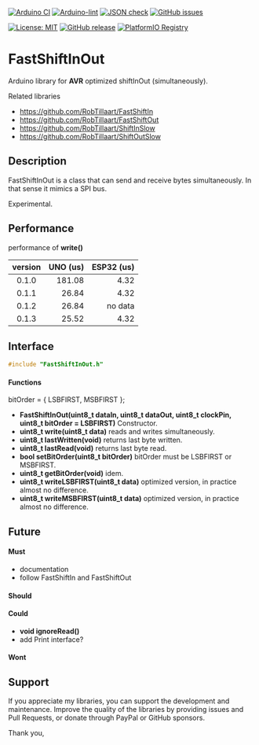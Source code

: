 
[![Arduino CI](https://github.com/RobTillaart/FastShiftInOut/workflows/Arduino%20CI/badge.svg)](https://github.com/marketplace/actions/arduino_ci)
[![Arduino-lint](https://github.com/RobTillaart/FastShiftInOut/actions/workflows/arduino-lint.yml/badge.svg)](https://github.com/RobTillaart/FastShiftInOut/actions/workflows/arduino-lint.yml)
[![JSON check](https://github.com/RobTillaart/FastShiftInOut/actions/workflows/jsoncheck.yml/badge.svg)](https://github.com/RobTillaart/FastShiftInOut/actions/workflows/jsoncheck.yml)
[![GitHub issues](https://img.shields.io/github/issues/RobTillaart/FastShiftInOut.svg)](https://github.com/RobTillaart/FastShiftInOut/issues)

[![License: MIT](https://img.shields.io/badge/license-MIT-green.svg)](https://github.com/RobTillaart/FastShiftInOut/blob/master/LICENSE)
[![GitHub release](https://img.shields.io/github/release/RobTillaart/FastShiftInOut.svg?maxAge=3600)](https://github.com/RobTillaart/FastShiftInOut/releases)
[![PlatformIO Registry](https://badges.registry.platformio.org/packages/robtillaart/library/FastShiftInOut.svg)](https://registry.platformio.org/libraries/robtillaart/FastShiftInOut)


# FastShiftInOut

Arduino library for **AVR** optimized shiftInOut (simultaneously).

Related libraries
- https://github.com/RobTillaart/FastShiftIn
- https://github.com/RobTillaart/FastShiftOut
- https://github.com/RobTillaart/ShiftInSlow
- https://github.com/RobTillaart/ShiftOutSlow


## Description

FastShiftInOut is a class that can send and receive bytes simultaneously.
In that sense it mimics a SPI bus.

Experimental.


## Performance

performance of **write()**

|  version  |  UNO (us)  |  ESP32 (us)  |
|:---------:|-----------:|-------------:|
|   0.1.0   |   181.08   |     4.32     |
|   0.1.1   |    26.84   |     4.32     |
|   0.1.2   |    26.84   |   no data    |
|   0.1.3   |    25.52   |     4.32     |


## Interface

```cpp
#include "FastShiftInOut.h"
```

#### Functions

bitOrder = { LSBFIRST, MSBFIRST };

- **FastShiftInOut(uint8_t dataIn, uint8_t dataOut, uint8_t clockPin, uint8_t bitOrder = LSBFIRST)** Constructor.
- **uint8_t write(uint8_t data)** reads and writes simultaneously.
- **uint8_t lastWritten(void)** returns last byte written.
- **uint8_t lastRead(void)** returns last byte read.
- **bool setBitOrder(uint8_t bitOrder)** bitOrder must be LSBFIRST or MSBFIRST.
- **uint8_t getBitOrder(void)** idem.
- **uint8_t writeLSBFIRST(uint8_t data)** optimized version, in practice almost no difference.
- **uint8_t writeMSBFIRST(uint8_t data)** optimized version, in practice almost no difference.


## Future

#### Must

- documentation
- follow FastShiftIn and FastShiftOut

#### Should


#### Could

- **void ignoreRead()**
- add Print interface?

#### Wont


## Support

If you appreciate my libraries, you can support the development and maintenance.
Improve the quality of the libraries by providing issues and Pull Requests, or
donate through PayPal or GitHub sponsors.

Thank you,


